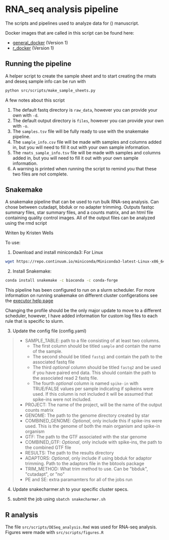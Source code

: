# RNA_seq analysis pipeline
The scripts and pipelines used to analyze data for () manuscript.

Docker images that are called in this script can be found here:
* [general_docker](https://hub.docker.com/repository/docker/kwellswrasman/rnaseq_general/general) (Version 1)
* [r_docker](https://hub.docker.com/repository/docker/kwellswrasman/rnaseq_r/) (Version 1)


## Running the pipeline

A helper script to create the sample sheet and to start creating the rmats and deseq sample info can be run with 
```bash
python src/scripts/make_sample_sheets.py
```

A few notes about this script
1. The default fastq directory is `raw_data`, however you can provide your own with `-d`.
2. The default output directory is `files`, however you can provide your own with `-o`.
3. The `samples.tsv` file will be fully ready to use with the snakemake pipeline.
4. The `sample_info.csv` file will be made with samples and columns added in, but you will need to fill it out with your own sample information.
5. The `rmats_sample_info.tsv` file will be made with samples and columns added in, but you will need to fill it out with your own sample information.
6. A warning is printed when running the script to remind you that these two files are not complete.

## Snakemake

A snakemake pipeline that can be used to run bulk RNA-seq analysis. Can chose between cutadapt, bbduk or no adapter trimming. Outputs fastqc summary files, star summary files, and a counts matrix, and an html file containing quality control images. All of the output files can be analyzed using the rmd script

Writen by Kristen Wells

To use:

1. Download and install miniconda3: For Linux
```bash
wget https://repo.continuum.io/miniconda/Miniconda3-latest-Linux-x86_64.sh bash Miniconda3-latest-Linux-x86_64.sh
```
2. Install Snakemake:
```bash
conda install snakemake -c bioconda -c conda-forge
```

This pipeline has been configured to run on a slurm scheduler. For more information on running snakemake on different cluster configerations see the [executor help page](https://snakemake.github.io/snakemake-plugin-catalog/index.html)

Changing the profile should be the only major update to move to a different scheduler, however, I have added information for custom log files to each rule that is specific to slurm.

3. Update the config file (config.yaml) 
>* SAMPLE_TABLE: path to a file consisting of at least two columns.
>   * The first column should be titled `sample` and contain the name of the sample.
>   * The second should be titled `fastq1` and contain the path to the associated fastq file
>   * The third *optional* column should be titled `fastq2` and be used if you have paired end data. This should contain the path to the associated read 2 fastq file.
>   * The fourth *optional* column is named `spike-in` with TRUE/FALSE values per sample indicating if spikeins were used. If this column is not included it will be assumed that spike-ins were not included.
>* PROJECT: The name of the project, will be the name of the output counts matrix
>* GENOME: The path to the genome directory created by star
>* COMBINED_GENOME: *Optional*, only include this if spike-ins were used. This is the genome of both the main organism and spike-in organism
>* GTF: The path to the GTF associated with the star genome
>* COMBINED_GTF: *Optional*, only include with spike-ins, the path to the combined GTF file
>* RESULTS: The path to the results directory
>* ADAPTORS: *Optional*, only include if using bbduk for adaptor trimming. Path to the adaptors file in the bbtools package
>* TRIM_METHOD: What trim method to use. Can be "bbduk", "cutadapt", or "no"
>* PE and SE: extra paramamters for all of the jobs run

4. Update snakecharmer.sh to your specific cluster specs. 

5. submit the job using `sbatch snakecharmer.sh`

## R analysis
The file `src/scripts/DESeq_analysis.Rmd` was used for RNA-seq analysis. Figures were made with `src/scripts/figures.R`

